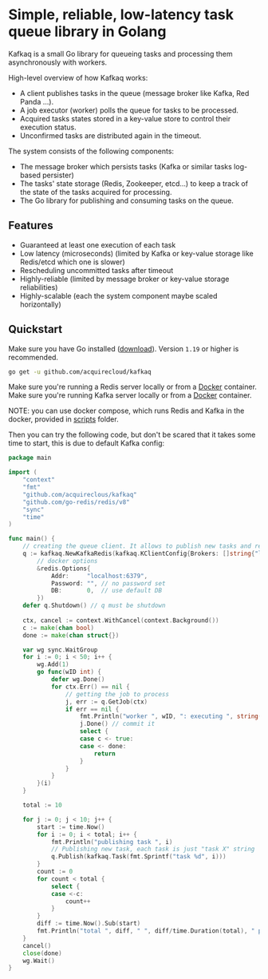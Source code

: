 # Simple, reliable, low-latency task queue library in Golang
Kafkaq is a small Go library for queueing tasks and processing them asynchronously with workers. 

High-level overview of how Kafkaq works:
- A client publishes tasks in the queue (message broker like Kafka, Red Panda ...).
- A job executor (worker) polls the queue for tasks to be processed.
- Acquired tasks states stored in a key-value store to control their execution status. 
- Unconfirmed tasks are distributed again in the timeout. 

The system consists of the following components:
- The message broker which persists tasks (Kafka or similar tasks log-based persister)
- The tasks' state storage (Redis, Zookeeper, etcd...) to keep a track of the state of the tasks acquired for processing.
- The Go library for publishing and consuming tasks on the queue.

## Features
- Guaranteed at least one execution of each task
- Low latency (microseconds) (limited by Kafka or key-value storage like Redis/etcd which one is slower)
- Rescheduling uncommitted tasks after timeout
- Highly-reliable (limited by message broker or key-value storage reliabilities)
- Highly-scalable (each the system component maybe scaled horizontally)

## Quickstart

Make sure you have Go installed ([download](https://golang.org/dl/)). Version `1.19` or higher is recommended.

```sh
go get -u github.com/acquirecloud/kafkaq
```

Make sure you're running a Redis server locally or from a [Docker](https://hub.docker.com/_/redis) container.
Make sure you're running Kafka server locally or from a [Docker](https://hub.docker.com/_/redis) container.

NOTE: you can use docker compose, which runs Redis and Kafka in the docker, provided in [scripts](./scripts/run-in-docker) folder. 

Then you can try the following code, but don't be scared that it takes some time to start, this is due to default Kafka config:

```go
package main

import (
	"context"
	"fmt"
	"github.com/acquireclous/kafkaq"
	"github.com/go-redis/redis/v8"
	"sync"
	"time"
)

func main() {
	// creating the queue client. It allows to publish new tasks and receiving existing ones from the queue 
	q := kafkaq.NewKafkaRedis(kafkaq.KClientConfig{Brokers: []string{"localhost:9092"}, GroupID: "test"},
		// docker options
		&redis.Options{
			Addr:     "localhost:6379",
			Password: "", // no password set
			DB:       0,  // use default DB
		})
	defer q.Shutdown() // q must be shutdown
	
	ctx, cancel := context.WithCancel(context.Background())
	c := make(chan bool)
	done := make(chan struct{})

	var wg sync.WaitGroup
	for i := 0; i < 50; i++ {
		wg.Add(1)
		go func(wID int) {
			defer wg.Done()
			for ctx.Err() == nil {
				// getting the job to process
				j, err := q.GetJob(ctx)
				if err == nil {
					fmt.Println("worker ", wID, ": executing ", string(j.Task()))
					j.Done() // commit it
					select {
					case c <- true:
                    case <- done:
                        return
					}
				}
			}
		}(i)
	}

	total := 10

	for j := 0; j < 10; j++ {
		start := time.Now()
		for i := 0; i < total; i++ {
			fmt.Println("publishing task ", i)
			// Publishing new task, each task is just "task X" string
			q.Publish(kafkaq.Task(fmt.Sprintf("task %d", i)))
		}
		count := 0
		for count < total {
			select {
			case <-c:
				count++
			}
		}
		diff := time.Now().Sub(start)
		fmt.Println("total ", diff, " ", diff/time.Duration(total), " per one request")
	}
	cancel()
	close(done)
	wg.Wait()
}
```
